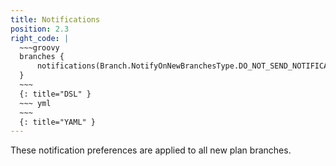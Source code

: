 ```yaml
---
title: Notifications
position: 2.3
right_code: |
  ~~~groovy
  branches {
      notifications(Branch.NotifyOnNewBranchesType.DO_NOT_SEND_NOTIFICATIONS)
  }
  ~~~
  {: title="DSL" }
  ~~~ yml
  ~~~
  {: title="YAML" }
---
```

These notification preferences are applied to all new plan branches.